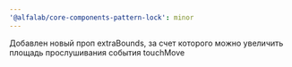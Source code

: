 ```yaml
---
'@alfalab/core-components-pattern-lock': minor
---
```


Добавлен новый проп extraBounds, за счет которого можно увеличить площадь прослушивания события touchMove
